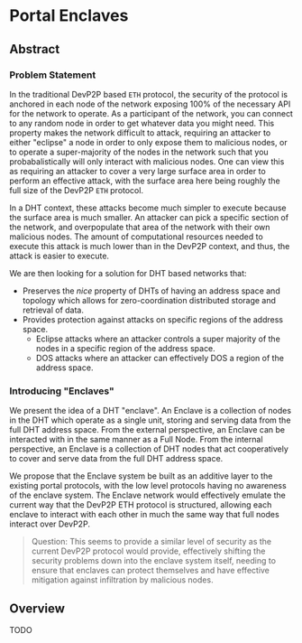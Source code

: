 # Portal Enclaves

## Abstract

### Problem Statement

In the traditional DevP2P based `ETH` protocol, the security of the protocol is anchored in each node of the network exposing 100% of the necessary API for the network to operate.  As a participant of the network, you can connect to any random node in order to get whatever data you might need.  This property makes the network difficult to attack, requiring an attacker to either "eclipse" a node in order to only expose them to malicious nodes, or to operate a super-majority of the nodes in the network such that you probabalistically will only interact with malicious nodes.  One can view this as requiring an attacker to cover a very large surface area in order to perform an effective attack, with the surface area here being roughly the full size of the DevP2P `ETH` protocol.

In a DHT context, these attacks become much simpler to execute because the surface area is much smaller.  An attacker can pick a specific section of the network, and overpopulate that area of the network with their own malicious nodes.  The amount of computational resources needed to execute this attack is much lower than in the DevP2P context, and thus, the attack is easier to execute.

We are then looking for a solution for DHT based networks that:

- Preserves the *nice* property of DHTs of having an address space and topology which allows for zero-coordination distributed storage and retrieval of data.
- Provides protection against attacks on specific regions of the address space.
  - Eclipse attacks where an attacker controls a super majority of the nodes in a specific region of the address space.
  - DOS attacks where an attacker can effectively DOS a region of the address space.

### Introducing "Enclaves"

We present the idea of a DHT "enclave".  An Enclave is a collection of nodes in the DHT which operate as a single unit, storing and serving data from the full DHT address space.  From the external perspective, an Enclave can be interacted with in the same manner as a Full Node.  From the internal perspective, an Enclave is a collection of DHT nodes that act cooperatively to cover and serve data from the full DHT address space.

We propose that the Enclave system be built as an additive layer to the existing portal protocols, with the low level protocols having no awareness of the enclave system.  The Enclave network would effectively emulate the current way that the DevP2P ETH protocol is structured, allowing each enclave to interact with each other in much the same way that full nodes interact over DevP2P.

> Question: This seems to provide a similar level of security as the current DevP2P protocol would provide, effectively shifting the security problems down into the enclave system itself, needing to ensure that enclaves can protect themselves and have effective mitigation against infiltration by malicious nodes.

## Overview

TODO
